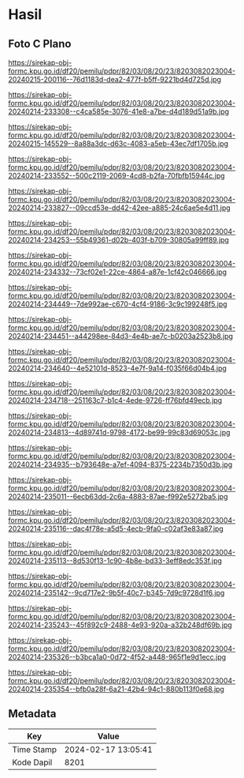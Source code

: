 # Hasil

## Foto C Plano

https://sirekap-obj-formc.kpu.go.id/df20/pemilu/pdpr/82/03/08/20/23/8203082023004-20240215-200116--76d1183d-dea2-477f-b5ff-9221bd4d725d.jpg

https://sirekap-obj-formc.kpu.go.id/df20/pemilu/pdpr/82/03/08/20/23/8203082023004-20240214-233308--c4ca585e-3076-41e8-a7be-d4d189d51a9b.jpg

https://sirekap-obj-formc.kpu.go.id/df20/pemilu/pdpr/82/03/08/20/23/8203082023004-20240215-145529--8a88a3dc-d63c-4083-a5eb-43ec7df1705b.jpg

https://sirekap-obj-formc.kpu.go.id/df20/pemilu/pdpr/82/03/08/20/23/8203082023004-20240214-233552--500c2119-2069-4cd8-b2fa-70fbfb15944c.jpg

https://sirekap-obj-formc.kpu.go.id/df20/pemilu/pdpr/82/03/08/20/23/8203082023004-20240214-233827--09ccd53e-dd42-42ee-a885-24c6ae5e4d11.jpg

https://sirekap-obj-formc.kpu.go.id/df20/pemilu/pdpr/82/03/08/20/23/8203082023004-20240214-234253--55b49361-d02b-403f-b709-30805a99ff89.jpg

https://sirekap-obj-formc.kpu.go.id/df20/pemilu/pdpr/82/03/08/20/23/8203082023004-20240214-234332--73cf02e1-22ce-4864-a87e-1cf42c046666.jpg

https://sirekap-obj-formc.kpu.go.id/df20/pemilu/pdpr/82/03/08/20/23/8203082023004-20240214-234449--7de992ae-c670-4cf4-9186-3c9c199248f5.jpg

https://sirekap-obj-formc.kpu.go.id/df20/pemilu/pdpr/82/03/08/20/23/8203082023004-20240214-234451--a44298ee-84d3-4e4b-ae7c-b0203a2523b8.jpg

https://sirekap-obj-formc.kpu.go.id/df20/pemilu/pdpr/82/03/08/20/23/8203082023004-20240214-234640--4e52101d-8523-4e7f-9a14-f035f66d04b4.jpg

https://sirekap-obj-formc.kpu.go.id/df20/pemilu/pdpr/82/03/08/20/23/8203082023004-20240214-234718--251163c7-b1c4-4ede-9726-ff76bfd49ecb.jpg

https://sirekap-obj-formc.kpu.go.id/df20/pemilu/pdpr/82/03/08/20/23/8203082023004-20240214-234813--4d89741d-9798-4172-be99-99c83d69053c.jpg

https://sirekap-obj-formc.kpu.go.id/df20/pemilu/pdpr/82/03/08/20/23/8203082023004-20240214-234935--b793648e-a7ef-4094-8375-2234b7350d3b.jpg

https://sirekap-obj-formc.kpu.go.id/df20/pemilu/pdpr/82/03/08/20/23/8203082023004-20240214-235011--6ecb63dd-2c6a-4883-87ae-f992e5272ba5.jpg

https://sirekap-obj-formc.kpu.go.id/df20/pemilu/pdpr/82/03/08/20/23/8203082023004-20240214-235116--dac4f78e-a5d5-4ecb-9fa0-c02af3e83a87.jpg

https://sirekap-obj-formc.kpu.go.id/df20/pemilu/pdpr/82/03/08/20/23/8203082023004-20240214-235113--8d530f13-1c90-4b8e-bd33-3eff8edc353f.jpg

https://sirekap-obj-formc.kpu.go.id/df20/pemilu/pdpr/82/03/08/20/23/8203082023004-20240214-235142--9cd717e2-9b5f-40c7-b345-7d9c9728d1f6.jpg

https://sirekap-obj-formc.kpu.go.id/df20/pemilu/pdpr/82/03/08/20/23/8203082023004-20240214-235243--45f892c9-2488-4e93-920a-a32b248df69b.jpg

https://sirekap-obj-formc.kpu.go.id/df20/pemilu/pdpr/82/03/08/20/23/8203082023004-20240214-235326--b3bca1a0-0d72-4f52-a448-965f1e9d1ecc.jpg

https://sirekap-obj-formc.kpu.go.id/df20/pemilu/pdpr/82/03/08/20/23/8203082023004-20240214-235354--bfb0a28f-6a21-42b4-94c1-880b113f0e68.jpg


## Metadata

| Key        | Value               |
| ---------- | ------------------- |
| Time Stamp | 2024-02-17 13:05:41 |
| Kode Dapil | 8201                |



